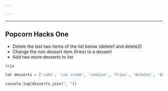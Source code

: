 ```yaml
---

---
```


---
Popcorn Hacks One
---

 - Delete the last two items of the list below (delete1 and delete2)
 - Change the non dessert item (fries) to a dessert
 - Add two more desserts to list


```python
%%js

let desserts = ['cake', 'ice cream', 'cookies', 'fries', 'delete1', 'delete2']

console.log(desserts.join(", "))
```
